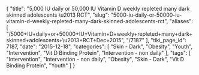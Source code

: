 {
    "title": "5,000 IU daily or 50,000 IU Vitamin D weekly repleted many dark skinned adolescents \u2013 RCT",
    "slug": "5000-iu-daily-or-50000-iu-vitamin-d-weekly-repleted-many-dark-skinned-adolescents-rct",
    "aliases": [
        "/5000+IU+daily+or+50000+IU+Vitamin+D+weekly+repleted+many+dark+skinned+adolescents+\u2013+RCT+Dec+2015",
        "/7187"
    ],
    "tiki_page_id": 7187,
    "date": "2015-12-18",
    "categories": [
        "Skin - Dark",
        "Obesity",
        "Youth",
        "Intervention",
        "Vit D Binding Protein",
        "Intervention - non daily"
    ],
    "tags": [
        "Intervention",
        "Intervention - non daily",
        "Obesity",
        "Skin - Dark",
        "Vit D Binding Protein",
        "Youth"
    ]
}